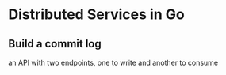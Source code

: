 # Distributed Services in Go

## Build a commit log
an API with two endpoints, 
one to write and another to consume